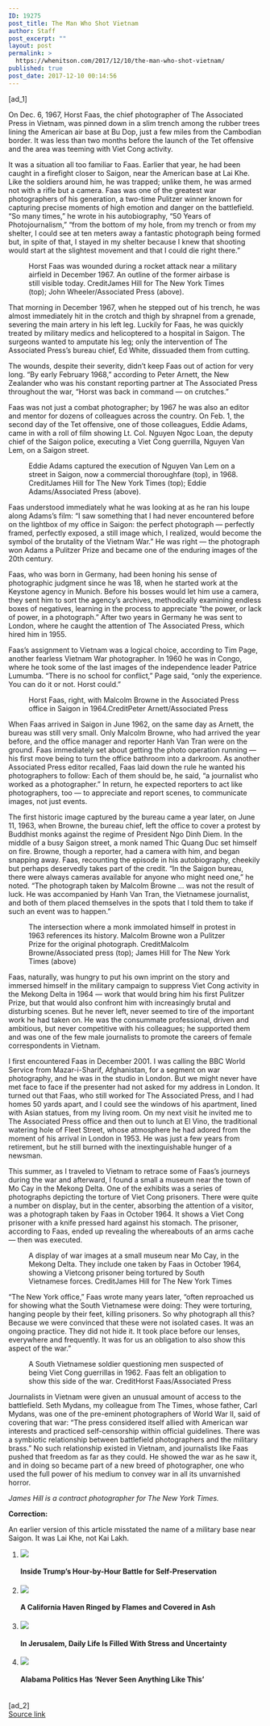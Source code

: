 ```yaml
---
ID: 19275
post_title: The Man Who Shot Vietnam
author: Staff
post_excerpt: ""
layout: post
permalink: >
  https://whenitson.com/2017/12/10/the-man-who-shot-vietnam/
published: true
post_date: 2017-12-10 00:14:56
---
```

 [ad_1]
<br><div id="story"><p class="Paragraph-paragraph--2eXNE elementStyles-paragraph--3EIcW elementStyles-toneOpinion--19bv1">On Dec. 6, 1967, Horst Faas, the chief photographer of The Associated Press in Vietnam, was pinned down in a slim trench among the rubber trees lining the American air base at Bu Dop, just a few miles from the Cambodian border. It was less than two months before the launch of the Tet offensive and the area was teeming with Viet Cong activity. </p><p class="Paragraph-paragraph--2eXNE elementStyles-paragraph--3EIcW elementStyles-toneOpinion--19bv1">It was a situation all too familiar to Faas. Earlier that year, he had been caught in a firefight closer to Saigon, near the American base at Lai Khe. Like the soldiers around him, he was trapped; unlike them, he was armed not with a rifle but a camera. Faas was one of the greatest war photographers of his generation, a two-time Pulitzer winner known for capturing precise moments of high emotion and danger on the battlefield. “So many times,” he wrote in his autobiography, “50 Years of Photojournalism,” “from the bottom of my hole, from my trench or from my shelter, I could see at ten meters away a fantastic photograph being formed but, in spite of that, I stayed in my shelter because I knew that shooting would start at the slightest movement and that I could die right there.”</p><figure class="ResponsiveMedia-media--32g1o ResponsiveMedia-toneOpinion--1X884 ResponsiveMedia-sizeLarge--1k8xA ResponsiveMedia-toneOpinion--1X884" aria-label="media" role="group" itemprop="associatedMedia" itemid="https://static01.nyt.com/images/2017/11/29/opinion/00horst2/00horst2-articleLarge.jpg?quality=30&auto=webp" itemtype="http://schema.org/ImageObject"><figcaption class="ResponsiveMedia-caption--1dUVu Media-caption--wlc0l ResponsiveMedia-toneOpinion--1X884" itemprop="caption description"/></figure><figure class="ResponsiveMedia-media--32g1o ResponsiveMedia-toneOpinion--1X884 ResponsiveMedia-sizeMedium--3hVlk ResponsiveMedia-toneOpinion--1X884" aria-label="media" role="group" itemprop="associatedMedia" itemid="https://static01.nyt.com/images/2017/11/29/opinion/00horst1/00horst1-articleLarge.jpg?quality=30&auto=webp" itemtype="http://schema.org/ImageObject"><figcaption class="ResponsiveMedia-caption--1dUVu Media-caption--wlc0l ResponsiveMedia-toneOpinion--1X884" itemprop="caption description"><span class="ResponsiveMedia-captionText--2WFdF Media-captionText--2e27a">Horst Faas was wounded during a rocket attack near a military airfield in December 1967.  An outline of the former airbase is still visible today.
</span><span class="ResponsiveMedia-credit--3F-q_ Media-credit--1ZFho" itemprop="copyrightHolder"><span class="accessibility-visuallyHidden--OUeHR">Credit</span><span>James Hill for The New York Times (top); John Wheeler/Associated Press (above).</span></span></figcaption></figure><p class="Paragraph-paragraph--2eXNE elementStyles-paragraph--3EIcW elementStyles-toneOpinion--19bv1">That morning in December 1967, when he stepped out of his trench, he was almost immediately hit in the crotch and thigh by shrapnel from a grenade, severing the main artery in his left leg. Luckily for Faas, he was quickly treated by military medics and helicoptered to a hospital in Saigon. The surgeons wanted to amputate his leg; only the intervention of The Associated Press’s bureau chief, Ed White, dissuaded them from cutting.</p><p class="Paragraph-paragraph--2eXNE elementStyles-paragraph--3EIcW elementStyles-toneOpinion--19bv1">The wounds, despite their severity, didn’t keep Faas out of action for very long. “By early February 1968,” according to Peter Arnett, the New Zealander who was his constant reporting partner at The Associated Press throughout the war, “Horst was back in command — on crutches.”</p><p class="Paragraph-paragraph--2eXNE elementStyles-paragraph--3EIcW elementStyles-toneOpinion--19bv1">Faas was not just a combat photographer; by 1967 he was also an editor and mentor for dozens of colleagues across the country. On Feb. 1, the second day of the Tet offensive, one of those colleagues, Eddie Adams, came in with a roll of film showing Lt. Col. Nguyen Ngoc Loan, the deputy chief of the Saigon police, executing a Viet Cong guerrilla, Nguyen Van Lem, on a Saigon street.</p><figure class="ResponsiveMedia-media--32g1o ResponsiveMedia-toneOpinion--1X884 ResponsiveMedia-sizeMedium--3hVlk ResponsiveMedia-toneOpinion--1X884" aria-label="media" role="group" itemprop="associatedMedia" itemid="https://static01.nyt.com/images/2017/11/29/opinion/00horst4/00horst4-articleLarge.jpg?quality=30&auto=webp" itemtype="http://schema.org/ImageObject"><figcaption class="ResponsiveMedia-caption--1dUVu Media-caption--wlc0l ResponsiveMedia-toneOpinion--1X884" itemprop="caption description"/></figure><figure class="ResponsiveMedia-media--32g1o ResponsiveMedia-toneOpinion--1X884 ResponsiveMedia-sizeMedium--3hVlk ResponsiveMedia-toneOpinion--1X884" aria-label="media" role="group" itemprop="associatedMedia" itemid="https://static01.nyt.com/images/2017/11/29/opinion/00horst3/00horst3-articleLarge.jpg?quality=30&auto=webp" itemtype="http://schema.org/ImageObject"><figcaption class="ResponsiveMedia-caption--1dUVu Media-caption--wlc0l ResponsiveMedia-toneOpinion--1X884" itemprop="caption description"><span class="ResponsiveMedia-captionText--2WFdF Media-captionText--2e27a">Eddie Adams captured the execution of Nguyen Van Lem on a street in Saigon, now a commercial thoroughfare (top), in 1968. </span><span class="ResponsiveMedia-credit--3F-q_ Media-credit--1ZFho" itemprop="copyrightHolder"><span class="accessibility-visuallyHidden--OUeHR">Credit</span><span>James Hill for The New York Times (top); Eddie Adams/Associated Press (above).</span></span></figcaption></figure><p class="Paragraph-paragraph--2eXNE elementStyles-paragraph--3EIcW elementStyles-toneOpinion--19bv1">Faas understood immediately what he was looking at as he ran his loupe along Adams’s film: “I saw something that I had never encountered before on the lightbox of my office in Saigon: the perfect photograph — perfectly framed, perfectly exposed, a still image which, I realized, would become the symbol of the brutality of the Vietnam War.” He was right — the photograph won Adams a Pulitzer Prize and became one of the enduring images of the 20th century.</p><p class="Paragraph-paragraph--2eXNE elementStyles-paragraph--3EIcW elementStyles-toneOpinion--19bv1">Faas, who was born in Germany, had been honing his sense of photographic judgment since he was 18, when he started work at the Keystone agency in Munich. Before his bosses would let him use a camera, they sent him to sort the agency’s archives, methodically examining endless boxes of negatives, learning in the process to appreciate “the power, or lack of power, in a photograph.” After two years in Germany he was sent to London, where he caught the attention of The Associated Press, which hired him in 1955.</p><p class="Paragraph-paragraph--2eXNE elementStyles-paragraph--3EIcW elementStyles-toneOpinion--19bv1">Faas’s assignment to Vietnam was a logical choice, according to Tim Page, another fearless Vietnam War photographer. In 1960 he was in Congo, where he took some of the last images of the independence leader Patrice Lumumba. “There is no school for conflict,” Page said, “only the experience. You can do it or not. Horst could.”</p><figure class="ResponsiveMedia-media--32g1o ResponsiveMedia-toneOpinion--1X884 ResponsiveMedia-sizeFull--2bDcJ ResponsiveMedia-toneOpinion--1X884" aria-label="media" role="group" itemprop="associatedMedia" itemid="https://static01.nyt.com/images/2017/11/29/opinion/00horst13/00horst13-articleLarge.jpg?quality=30&auto=webp" itemtype="http://schema.org/ImageObject"><figcaption class="ResponsiveMedia-caption--1dUVu Media-caption--wlc0l ResponsiveMedia-toneOpinion--1X884" itemprop="caption description"><span class="ResponsiveMedia-captionText--2WFdF Media-captionText--2e27a">Horst Faas, right, with Malcolm Browne in the Associated Press office in Saigon in 1964.</span><span class="ResponsiveMedia-credit--3F-q_ Media-credit--1ZFho" itemprop="copyrightHolder"><span class="accessibility-visuallyHidden--OUeHR">Credit</span><span>Peter Arnett/Associated Press</span></span></figcaption></figure><p class="Paragraph-paragraph--2eXNE elementStyles-paragraph--3EIcW elementStyles-toneOpinion--19bv1">When Faas arrived in Saigon in June 1962, on the same day as Arnett, the bureau was still very small. Only Malcolm Browne, who had arrived the year before, and the office manager and reporter Hanh Van Tran were on the ground. Faas immediately set about getting the photo operation running — his first move being to turn the office bathroom into a darkroom. As another Associated Press editor recalled, Faas laid down the rule he wanted his photographers to follow: Each of them should be, he said, “a journalist who worked as a photographer.” In return, he expected reporters to act like photographers, too — to appreciate and report scenes, to communicate images, not just events.</p><p class="Paragraph-paragraph--2eXNE elementStyles-paragraph--3EIcW elementStyles-toneOpinion--19bv1">The first historic image captured by the bureau came a year later, on June 11, 1963, when Browne, the bureau chief, left the office to cover a protest by Buddhist monks against the regime of President Ngo Dinh Diem. In the middle of a busy Saigon street, a monk named Thic Quang Duc set himself on fire. Browne, though a reporter, had a camera with him, and began snapping away. Faas, recounting the episode in his autobiography, cheekily but perhaps deservedly takes part of the credit. “In the Saigon bureau, there were always cameras available for anyone who might need one,” he noted. “The photograph taken by Malcolm Browne … was not the result of luck. He was accompanied by Hanh Van Tran, the Vietnamese journalist, and both of them placed themselves in the spots that I told them to take if such an event was to happen.”</p><figure class="ResponsiveMedia-media--32g1o ResponsiveMedia-toneOpinion--1X884 ResponsiveMedia-sizeMedium--3hVlk ResponsiveMedia-toneOpinion--1X884" aria-label="media" role="group" itemprop="associatedMedia" itemid="https://static01.nyt.com/images/2017/11/29/opinion/00horst6/00horst6-articleLarge.jpg?quality=30&auto=webp" itemtype="http://schema.org/ImageObject"><figcaption class="ResponsiveMedia-caption--1dUVu Media-caption--wlc0l ResponsiveMedia-toneOpinion--1X884" itemprop="caption description"/></figure><figure class="ResponsiveMedia-media--32g1o ResponsiveMedia-toneOpinion--1X884 ResponsiveMedia-sizeMedium--3hVlk ResponsiveMedia-toneOpinion--1X884" aria-label="media" role="group" itemprop="associatedMedia" itemid="https://static01.nyt.com/images/2017/11/29/opinion/00horst5/00horst5-articleLarge.jpg?quality=30&auto=webp" itemtype="http://schema.org/ImageObject"><figcaption class="ResponsiveMedia-caption--1dUVu Media-caption--wlc0l ResponsiveMedia-toneOpinion--1X884" itemprop="caption description"><span class="ResponsiveMedia-captionText--2WFdF Media-captionText--2e27a">The intersection where a monk immolated himself in protest in 1963 references its history.  Malcolm Browne won a Pulitzer Prize for the original photograph.  </span><span class="ResponsiveMedia-credit--3F-q_ Media-credit--1ZFho" itemprop="copyrightHolder"><span class="accessibility-visuallyHidden--OUeHR">Credit</span><span>Malcolm Browne/Associated press (top); James Hill for The New York Times (above)</span></span></figcaption></figure><p class="Paragraph-paragraph--2eXNE elementStyles-paragraph--3EIcW elementStyles-toneOpinion--19bv1">Faas, naturally, was hungry to put his own imprint on the story and immersed himself in the military campaign to suppress Viet Cong activity in the Mekong Delta in 1964 — work that would bring him his first Pulitzer Prize, but that would also confront him with increasingly brutal and disturbing scenes. But he never left, never seemed to tire of the important work he had taken on. He was the consummate professional, driven and ambitious, but never competitive with his colleagues; he supported them and was one of the few male journalists to promote the careers of female correspondents in Vietnam. </p><p class="Paragraph-paragraph--2eXNE elementStyles-paragraph--3EIcW elementStyles-toneOpinion--19bv1">I first encountered Faas in December 2001. I was calling the BBC World Service from Mazar-i-Sharif, Afghanistan, for a segment on war photography, and he was in the studio in London. But we might never have met face to face if the presenter had not asked for my address in London. It turned out that Faas, who still worked for The Associated Press, and I had homes 50 yards apart, and I could see the windows of his apartment, lined with Asian statues, from my living room. On my next visit he invited me to The Associated Press office and then out to lunch at El Vino, the traditional watering hole of Fleet Street, whose atmosphere he had adored from the moment of his arrival in London in 1953. He was just a few years from retirement, but he still burned with the inextinguishable hunger of a newsman.</p><p class="Paragraph-paragraph--2eXNE elementStyles-paragraph--3EIcW elementStyles-toneOpinion--19bv1">This summer, as I traveled to Vietnam to retrace some of Faas’s journeys during the war and afterward, I found a small a museum near the town of Mo Cay in the Mekong Delta. One of the exhibits was a series of photographs depicting the torture of Viet Cong prisoners. There were quite a number on display, but in the center, absorbing the attention of a visitor, was a photograph taken by Faas in October 1964. It shows a Viet Cong prisoner with a knife pressed hard against his stomach. The prisoner, according to Faas, ended up revealing the whereabouts of an arms cache — then was executed.</p><figure class="ResponsiveMedia-media--32g1o ResponsiveMedia-toneOpinion--1X884 ResponsiveMedia-sizeLarge--1k8xA ResponsiveMedia-toneOpinion--1X884" aria-label="media" role="group" itemprop="associatedMedia" itemid="https://static01.nyt.com/images/2017/11/29/opinion/00horst7/00horst7-articleLarge.jpg?quality=30&auto=webp" itemtype="http://schema.org/ImageObject"><figcaption class="ResponsiveMedia-caption--1dUVu Media-caption--wlc0l ResponsiveMedia-toneOpinion--1X884" itemprop="caption description"><span class="ResponsiveMedia-captionText--2WFdF Media-captionText--2e27a">A display of war images at a small museum near Mo Cay, in the Mekong Delta. They include one taken by Faas in October 1964, showing a Vietcong prisoner being tortured by South Vietnamese forces. </span><span class="ResponsiveMedia-credit--3F-q_ Media-credit--1ZFho" itemprop="copyrightHolder"><span class="accessibility-visuallyHidden--OUeHR">Credit</span><span>James Hill for The New York Times</span></span></figcaption></figure><p class="Paragraph-paragraph--2eXNE elementStyles-paragraph--3EIcW elementStyles-toneOpinion--19bv1">“The New York office,” Faas wrote many years later, “often reproached us for showing what the South Vietnamese were doing: They were torturing, hanging people by their feet, killing prisoners. So why photograph all this? Because we were convinced that <!-- -->these<!-- --> were not isolated cases. It was an ongoing practice. They did not hide it. It took place before our lenses, everywhere and frequently. It was for us an obligation to also show this aspect of the war.”</p><figure class="ResponsiveMedia-media--32g1o ResponsiveMedia-toneOpinion--1X884 ResponsiveMedia-sizeMedium--3hVlk ResponsiveMedia-toneOpinion--1X884" aria-label="media" role="group" itemprop="associatedMedia" itemid="https://static01.nyt.com/images/2017/11/29/opinion/00horst9/00horst9-articleLarge.jpg?quality=30&auto=webp" itemtype="http://schema.org/ImageObject"><figcaption class="ResponsiveMedia-caption--1dUVu Media-caption--wlc0l ResponsiveMedia-toneOpinion--1X884" itemprop="caption description"><span class="ResponsiveMedia-captionText--2WFdF Media-captionText--2e27a">A South Vietnamese soldier questioning men suspected of being Viet Cong guerrillas in 1962.  Faas felt an obligation to show this side of the war. </span><span class="ResponsiveMedia-credit--3F-q_ Media-credit--1ZFho" itemprop="copyrightHolder"><span class="accessibility-visuallyHidden--OUeHR">Credit</span><span>Horst Faas/Associated Press</span></span></figcaption></figure><p class="Paragraph-paragraph--2eXNE elementStyles-paragraph--3EIcW elementStyles-toneOpinion--19bv1">Journalists in Vietnam were given an unusual amount of access to the battlefield. Seth Mydans, my colleague from The Times, whose father,<span class="styles-pre--1zpwS">  </span>Carl Mydans, was one of the pre-eminent photographers of World War II, said of covering that war:<span class="styles-pre--1zpwS">  </span>“The press considered itself allied with American war interests and practiced self-censorship within official guidelines. There was a symbiotic relationship between battlefield photographers and the military brass.” No such relationship existed in Vietnam, and journalists like Faas pushed that freedom as far as they could. He showed the war as he saw it, and in doing so became part of a new breed of photographer, one who used the full power of his medium to convey war in all its unvarnished horror.</p><p class="Paragraph-paragraph--2eXNE elementStyles-paragraph--3EIcW elementStyles-toneOpinion--19bv1"><em class="styles-italic--2TT1g">James Hill is a contract photographer for The New York Times.</em></p><div class="bottom-of-article"><div class="elementStyles-addendums--1S4tV elementStyles-toneOpinion--19bv1"><div class="elementStyles-item--3LqVB"><strong class="elementStyles-type--1unKw">Correction<!-- -->:</strong> <p>An earlier version of this article misstated the name of a military base near Saigon. It was Lai Khe, not Kai Lakh.</p></div></div></div><nav class="Ribbon-ribbon--3jG7Y Ribbon-ribbonInactive--3WJyZ Ribbon-dockHidden--3r3jo"><ol class="Ribbon-ribbonStories--3JbtN"><li class="Ribbon-ribbonStory--2vH2y"><div class="Ribbon-ribbonStoryContent--1U51f"><img alt=" " src="https://static01.nyt.com/images/2017/12/10/us/politics/10dc-trumpopus-top/12dc-trumpday-thumbLarge.jpg"/><h4 class="Ribbon-ribbonStoryHeadline--1y361">Inside Trump’s Hour-by-Hour Battle for Self-Preservation</h4></div></li><li class="Ribbon-ribbonStory--2vH2y"><div class="Ribbon-ribbonStoryContent--1U51f"><img alt=" " src="https://static01.nyt.com/images/2017/12/10/us/10ojai/09ojai_3-thumbLarge.jpg"/><h4 class="Ribbon-ribbonStoryHeadline--1y361">A California Haven Ringed by Flames and Covered in Ash</h4></div></li><li class="Ribbon-ribbonStory--2vH2y"><div class="Ribbon-ribbonStoryContent--1U51f"><img alt=" " src="https://static01.nyt.com/images/2017/12/10/world/10jerusalem1/10jerusalem1-master1050.jpg"/><h4 class="Ribbon-ribbonStoryHeadline--1y361">In Jerusalem, Daily Life Is Filled With Stress and Uncertainty</h4></div></li><li class="Ribbon-ribbonStory--2vH2y Ribbon-ribbonStoryAd--3bPTj"><div class="Ribbon-ribbonStoryContent--1U51f"><img alt=" " src="https://static01.nyt.com/images/2017/12/10/us/10dc-alabama1/10dc-alabama1-thumbLarge.jpg"/><h4 class="Ribbon-ribbonStoryHeadline--1y361">Alabama Politics Has ‘Never Seen Anything Like This’</h4></div></li></ol></nav></div>
<br>[ad_2]
<br><a href="https://www.nytimes.com/2017/12/08/opinion/the-man-who-shot-vietnam.html?partner=rss&#038;emc=rss">Source link </a>